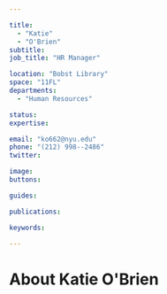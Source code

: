 ```yaml
---

title:
  - "Katie"
  - "O'Brien"
subtitle: 
job_title: "HR Manager"

location: "Bobst Library"
space: "11FL"
departments:
  - "Human Resources"

status: 
expertise:

email: "ko662@nyu.edu"
phone: "(212) 998--2486"
twitter: 

image: 
buttons:

guides:

publications:

keywords:

---
```


# About Katie O'Brien


